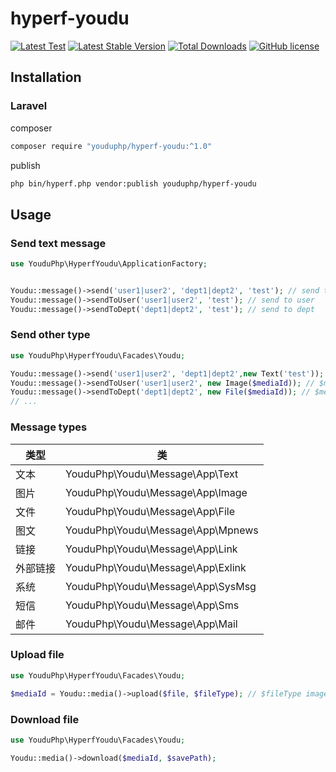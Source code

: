# hyperf-youdu

[![Latest Test](https://github.com/youduphp/hyperf-youdu/workflows/tests/badge.svg)](https://github.com/youduphp/hyperf-youdu/actions)
[![Latest Stable Version](https://poser.pugx.org/youduphp/hyperf-youdu/version.png)](https://packagist.org/packages/youduphp/hyperf-youdu)
[![Total Downloads](https://poser.pugx.org/youduphp/hyperf-youdu/d/total.png)](https://packagist.org/packages/youduphp/hyperf-youdu)
[![GitHub license](https://img.shields.io/github/license/youduphp/hyperf-youdu)](https://github.com/youduphp/hyperf-youdu)

## Installation

### Laravel

composer

```bash
composer require "youduphp/hyperf-youdu:^1.0"
```

publish

```bash
php bin/hyperf.php vendor:publish youduphp/hyperf-youdu
```

## Usage

### Send text message

```php
use YouduPhp\HyperfYoudu\ApplicationFactory;


Youdu::message()->send('user1|user2', 'dept1|dept2', 'test'); // send to user and dept
Youdu::message()->sendToUser('user1|user2', 'test'); // send to user
Youdu::message()->sendToDept('dept1|dept2', 'test'); // send to dept
```

### Send other type

```php
use YouduPhp\HyperfYoudu\Facades\Youdu;

Youdu::message()->send('user1|user2', 'dept1|dept2',new Text('test'));
Youdu::message()->sendToUser('user1|user2', new Image($mediaId)); // $mediaId 通过 Youdu::media()->upload() 接口获得
Youdu::message()->sendToDept('dept1|dept2', new File($mediaId)); // $mediaId 通过 Youdu::media()->upload() 接口获得
// ...
```

### Message types

|类型|类|
|--|--|
|文本|YouduPhp\Youdu\Message\App\Text|
|图片|YouduPhp\Youdu\Message\App\Image|
|文件|YouduPhp\Youdu\Message\App\File|
|图文|YouduPhp\Youdu\Message\App\Mpnews|
|链接|YouduPhp\Youdu\Message\App\Link|
|外部链接|YouduPhp\Youdu\Message\App\Exlink|
|系统|YouduPhp\Youdu\Message\App\SysMsg|
|短信|YouduPhp\Youdu\Message\App\Sms|
|邮件|YouduPhp\Youdu\Message\App\Mail|

### Upload file

```php
use YouduPhp\HyperfYoudu\Facades\Youdu;

$mediaId = Youdu::media()->upload($file, $fileType); // $fileType image代表图片、file代表普通文件、voice代表语音、video代表视频
```

### Download file

```php
use YouduPhp\HyperfYoudu\Facades\Youdu;

Youdu::media()->download($mediaId, $savePath);
```
